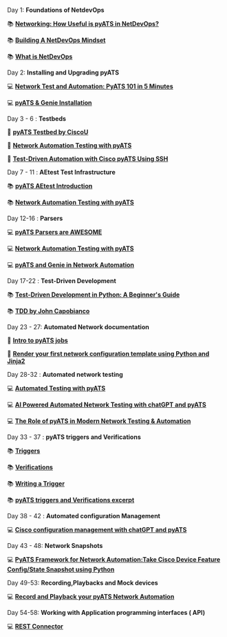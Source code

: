 Day 1: **Foundations of NetdevOps**

📚 [**Networking: How Useful is pyATS in NetDevOps?**](https://hackernoon.com/networking-how-useful-is-pyats-in-netdevops)

📚 [**Building A NetDevOps Mindset**](https://www.itential.com/blog/company/infrastructure-as-code/building-a-netdevops-mindset/)

📚 [**What is NetDevOps**](https://www.pynetlabs.com/what-is-netdevops/)


Day 2: **Installing and Upgrading pyATS**

💻 [**Network Test and Automation: PyATS 101 in 5 Minutes**](https://hackernoon.com/network-test-and-automation-pyats-101-in-5-minutes) 

💻 [**pyATS & Genie Installation**](https://youtu.be/xq_iBlEwfq8)


Day 3 - 6 : **Testbeds**

💎 [**pyATS Testbed by CiscoU**](https://youtu.be/nFY0THRtLx8) 

💎 [**Network Automation Testing with pyATS**](https://ondemandelearning.cisco.com/apollo-alpha/mc_naec10_13/pages/1)

💎 [**Test-Driven Automation with Cisco pyATS Using SSH**](https://ciscolearning.github.io/cisco-learning-codelabs/posts/pyats-ssh/#0) 


Day 7 - 11 : **AEtest Test Infrastructure**

📚 [**pyATS AEtest Introduction**](https://rayka-co.com/lesson/pyats-aetest-introduction/)

📚 [**Network Automation Testing with pyATS**](https://ondemandelearning.cisco.com/apollo-alpha/mc_naec10_13/pages/1)


Day 12-16 : **Parsers**

💻 [**pyATS Parsers are AWESOME**](https://youtu.be/KRZcGxvZRmI)

💻 [**Network Automation Testing with pyATS**](https://ondemandelearning.cisco.com/apollo-alpha/mc_naec10_13/pages/1)

💻 [**pyATS and Genie in Network Automation**](https://rayka-co.com/lesson/pyats-and-genie-in-network-automation/)


Day 17-22 : **Test-Driven Development**

📚 [**Test-Driven Development in Python: A Beginner's Guide**](https://www.datacamp.com/tutorial/test-driven-development-in-python)

📚 [**TDD by John Capobianco**](https://www.ciscolive.com/c/dam/r/ciscolive/global-event/docs/2023/pdf/BRKCRT-2013.pdf)


Day 23 - 27: **Automated Network documentation**

💎 [**Intro to pyATS jobs**](https://netcraftsmen.com/network-validation-with-pyats/)

💎 [**Render your first network configuration template using Python and Jinja2**](https://blogs.cisco.com/developer/network-configuration-template)


Day 28-32 : **Automated network testing**

💻 [**Automated Testing with pyATS**](https://youtu.be/ahf_3P_OmIs)

💻 [**AI Powered Automated Network Testing with chatGPT and pyATS**](https://youtu.be/wdGhzrtV6E0)

💻 [**The Role of pyATS in Modern Network Testing & Automation**](https://orhanergun.net/the-role-of-pyats-in-modern-network-testing-automation)


Day 33 - 37 : **pyATS triggers and Verifications** 

📚 [**Triggers**](https://www.ciscopress.com/articles/article.asp?p=3197441&seqNum=3) 

📚 [**Verifications**](https://www.ciscopress.com/articles/article.asp?p=3197441&seqNum=4)

📚 [**Writing a Trigger**](https://github.com/CiscoTestAutomation/getting-started/blob/main/develop-guide/writetrigger/writetrigger.rst)

📚 [**pyATS triggers and Verifications excerpt**](https://ptgmedia.pearsoncmg.com/images/9780138031671/samplepages/9780138031671_Sample.pdf)

Day 38 - 42 : **Automated configuration Management**

💻 [**Cisco configuration management with chatGPT and pyATS**](https://youtu.be/8EXXSpUWTw8)

Day 43 - 48: **Network Snapshots**

💻 [**PyATS Framework for Network Automation:Take Cisco Device Feature Config/State Snapshot using Python**](https://youtu.be/KBHxgZFeJCc)


Day 49-53: **Recording,Playbacks and Mock devices**

💻 [**Record and Playback your pyATS Network Automation**](https://youtu.be/koXiW2M3z04)



Day 54-58: **Working with Application programming interfaces ( API)**

💻 [**REST Connector**](https://developer.cisco.com/docs/rest-connector/)


























